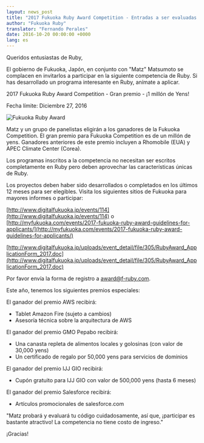 ```yaml
---
layout: news_post
title: "2017 Fukuoka Ruby Award Competition - Entradas a ser evaluadas por Matz"
author: "Fukuoka Ruby"
translator: "Fernando Perales"
date: 2016-10-20 00:00:00 +0000
lang: es
---
```


Queridos entusiastas de Ruby,

El gobierno de Fukuoka, Japón, en conjunto con "Matz" Matsumoto se complacen en
invitarlos a participar en la siguiente competencia de Ruby. Si has desarrollado un
programa interesante en Ruby, anímate a aplicar.

2017 Fukuoka Ruby Award Competition - Gran premio - ¡1 millón de Yens!

Fecha límite: Diciembre 27, 2016

![Fukuoka Ruby Award](https://www.digitalfukuoka.jp/javascripts/kcfinder/upload/images/fukuokarubyaward2017.png)

Matz y un grupo de panelistas eligirán a los ganadores de la Fukuoka Competition.
El gran premio para Fukuoka Competition es de un millón de yens.
Ganadores anteriores de este premio incluyen a Rhomobile (EUA) y APEC Climate Center (Corea).


Los programas inscritos a la competencia no necesitan ser escritos completamente en Ruby
pero deben aprovechar las características únicas de Ruby.

Los proyectos deben haber sido desarrollados o completados en los últimos 12 meses para
ser elegibles. Visita los siguientes sitios de Fukuoka para mayores informes o participar:

[http://www.digitalfukuoka.jp/events/114](http://www.digitalfukuoka.jp/events/114)
o
[http://myfukuoka.com/events/2017-fukuoka-ruby-award-guidelines-for-applicants/](http://myfukuoka.com/events/2017-fukuoka-ruby-award-guidelines-for-applicants/)

[http://www.digitalfukuoka.jp/uploads/event_detail/file/305/RubyAward_ApplicationForm_2017.doc](http://www.digitalfukuoka.jp/uploads/event_detail/file/305/RubyAward_ApplicationForm_2017.doc)

Por favor envía la forma de registro a award@f-ruby.com.

Este año, tenemos los siguientes premios especiales:

El ganador del premio AWS recibirá:

* Tablet Amazon Fire (sujeto a cambios)
* Asesoría técnica sobre la arquitectura de AWS

El ganador del premio GMO Pepabo recibirá:

* Una canasta repleta de alimentos locales y golosinas (con valor de 30,000 yens)
* Un certificado de regalo por 50,000 yens para servicios de dominios

El ganador del premio IJJ GIO recibirá:

* Cupón gratuito para IJJ GIO con valor de 500,000 yens (hasta 6 meses)

El ganador del premio Salesforce recibirá:

* Artículos promocionales de salesforce.com

"Matz probará y evaluará tu código cuidadosamente, así que, ¡participar es bastante
atractivo! La competencia no tiene costo de ingreso."

¡Gracias!

